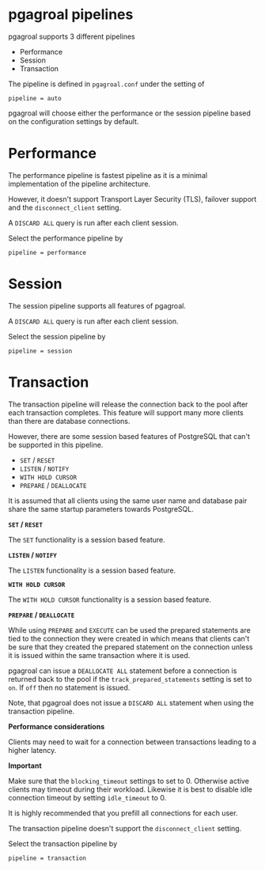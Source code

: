 # pgagroal pipelines

pgagroal supports 3 different pipelines

* Performance
* Session
* Transaction

The pipeline is defined in `pgagroal.conf` under the setting of

```
pipeline = auto
```

pgagroal will choose either the performance or the session pipeline
based on the configuration settings by default.

# Performance

The performance pipeline is fastest pipeline as it is a minimal implementation
of the pipeline architecture.

However, it doesn't support Transport Layer Security (TLS), failover support and
the `disconnect_client` setting.

A `DISCARD ALL` query is run after each client session.

Select the performance pipeline by

```
pipeline = performance
```

# Session

The session pipeline supports all features of pgagroal.

A `DISCARD ALL` query is run after each client session.

Select the session pipeline by

```
pipeline = session
```

# Transaction

The transaction pipeline will release the connection back to the pool after each
transaction completes. This feature will support many more clients than there are
database connections.

However, there are some session based features of PostgreSQL that can't be supported in this
pipeline.

* `SET` / `RESET`
* `LISTEN` / `NOTIFY`
* `WITH HOLD CURSOR`
* `PREPARE` / `DEALLOCATE`

It is assumed that all clients using the same user name and database pair share the same
startup parameters towards PostgreSQL.

__`SET` / `RESET`__

The `SET` functionality is a session based feature.

__`LISTEN` / `NOTIFY`__

The `LISTEN` functionality is a session based feature.

__`WITH HOLD CURSOR`__

The `WITH HOLD CURSOR` functionality is a session based feature.

__`PREPARE` / `DEALLOCATE`__

While using `PREPARE` and `EXECUTE` can be used the prepared statements are tied to the
connection they were created in which means that clients can't be sure that they created
the prepared statement on the connection unless it is issued within the same transaction
where it is used.

pgagroal can issue a `DEALLOCATE ALL` statement before a connection is returned back to
the pool if the `track_prepared_statements` setting is set to `on`. If `off` then no
statement is issued.

Note, that pgagroal does not issue a `DISCARD ALL` statement when using the transaction
pipeline.

__Performance considerations__

Clients may need to wait for a connection between transactions leading to a higher
latency.

__Important__

Make sure that the `blocking_timeout` settings to set to 0. Otherwise active clients
may timeout during their workload. Likewise it is best to disable idle connection timeout by
setting `idle_timeout` to 0.

It is highly recommended that you prefill all connections for each user.

The transaction pipeline doesn't support the `disconnect_client` setting.

Select the transaction pipeline by

```
pipeline = transaction
```
